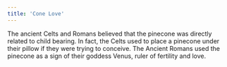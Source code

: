 ```yaml
---
title: 'Cone Love'
---
```


The ancient Celts and Romans believed that the pinecone was directly related to child bearing. In fact, the Celts used to place a pinecone under their pillow if they were trying to conceive. The Ancient Romans used the pinecone as a sign of their goddess Venus, ruler of fertility and love.
